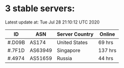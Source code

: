 # 3 stable servers:

Latest update at: Tue Jul 28 21:10:12 UTC 2020

| ID | ASN | Server Country | Online |
| -- | --- | -------------- | ------ |
| #.D09B | AS174 | United States | 69 hrs |
| #.7F1D | AS63949 | Singapore | 137 hrs |
| #.4974 | AS51659 | Russia | 44 hrs |

